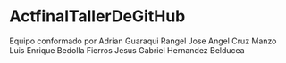 # ActfinalTallerDeGitHub
Equipo conformado por
Adrian Guaraqui Rangel
Jose Angel Cruz Manzo
Luis Enrique Bedolla Fierros
Jesus Gabriel Hernandez Belducea